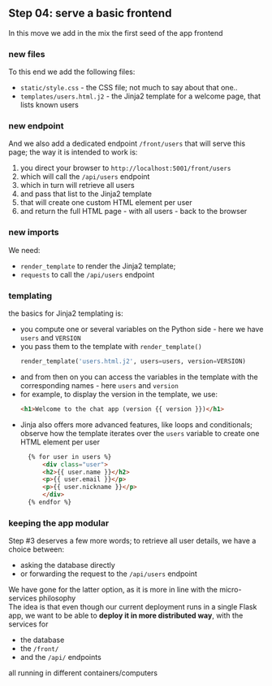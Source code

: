 ## Step 04: serve a basic frontend

In this move we add in the mix the first seed of the app frontend

### new files 

To this end we add the following files:

- `static/style.css` - the CSS file; not much to say about that one..
- `templates/users.html.j2` - the Jinja2 template for a welcome page, that lists known users

### new endpoint

And we also add a dedicated endpoint `/front/users` that will serve this page; the way it is intended to work is:

1. you direct your browser to `http://localhost:5001/front/users`
1. which will call the `/api/users` endpoint
1. which in turn will retrieve all users
1. and pass that list to the Jinja2 template
1. that will create one custom HTML element per user
1. and return the full HTML page - with all users - back to the browser

### new imports

We need:

- `render_template` to render the Jinja2 template;
- `requests` to call the `/api/users` endpoint

### templating

the basics for Jinja2 templating is:

- you compute one or several variables on the Python side - here we have `users` and `VERSION`
- you pass them to the template with `render_template()`
  ```python
  render_template('users.html.j2', users=users, version=VERSION)
  ```
- and from then on you can access the variables in the template with the corresponding names - here `users` and `version`
- for example, to display the version in the template, we use:
  ```html
  <h1>Welcome to the chat app (version {{ version }})</h1>
  ```
- Jinja also offers more advanced features, like loops and conditionals; observe how the template iterates over the `users` variable to create one HTML element per user
  ```html
    {% for user in users %}
        <div class="user">
        <h2>{{ user.name }}</h2>
        <p>{{ user.email }}</p>
        <p>{{ user.nickname }}</p>
        </div>
    {% endfor %}
    ```

### keeping the app modular

Step #3 deserves a few more words; to retrieve all user details, we have a choice between:

- asking the database directly
- or forwarding the request to the `/api/users` endpoint

We have gone for the latter option, as it is more in line with the micro-services philosophy  
The idea is that even though our current deployment runs in a single Flask app,
we want to be able to **deploy it in more distributed way**, with the services for
- the database
- the `/front/`
- and the `/api/` endpoints

all running in different containers/computers
